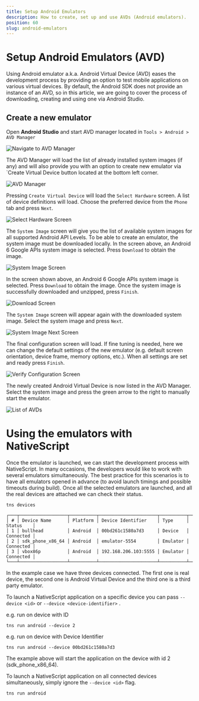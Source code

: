 ```yaml
---
title: Setup Android Emulators
description: How to create, set up and use AVDs (Android emulators).
position: 60
slug: android-emulators
---
```


# Setup Android Emulators (AVD)

Using Android emulator a.k.a. Android Virtual Device (AVD) eases the development process by providing an option to test mobile applications on various virtual devices. By default, the Android SDK does not provide an instance of an AVD, so in this article, we are going to cover the process of downloading, creating and using one via Android Studio.

## Create a new emulator 

Open **Android Studio** and start AVD manager located in `Tools > Android > AVD Manager`

![Navigate to AVD Manager](../img/create-avd/avd_001.png "Navigate to AVD Manager")

The AVD Manager will load the list of already installed system images (if any) and will also provide you with an option to create new emulator via `Create Virtual Device button located at the bottom left corner.

![AVD Manager](../img/create-avd/avd_002.png "Installed AVDs")

Pressing `Create Virtual Device` will load the `Select Hardware` screen. A list of device definitions will load. Choose the preferred device from the `Phone` tab and press `Next`.

![Select Hardware Screen](../img/create-avd/avd_003.png "Select Hardware")

The `System Image` screen will give you the list of available system images for all supported Android API Levels. To be able to create an emulator, the system image must be downloaded locally. In the screen above, an Android 6 Google APIs system image is selected. Press `Download` to obtain the image.

![System Image Screen](../img/create-avd/avd_004.png "System Image")

In the screen shown above, an Android 6 Google APIs system image is selected. Press `Download` to obtain the image. Once the system image is successfully downloaded and unzipped, press `Finish`.

![Download Screen](../img/create-avd/avd_005.png "Download Image")

The `System Image` screen will appear again with the downloaded system image. Select the system image and press `Next`.

![System Image Next Screen](../img/create-avd/avd_006.png "System Image")

The final configuration screen will load. If fine tuning is needed, here we can change the default settings of the new emulator (e.g. default screen orientation, device frame, memory options, etc.). When all settings are set and ready press `Finish`.

![Verify Configuration Screen](../img/create-avd/avd_007.png "Verify Configuration Screen")

The newly created Android Virtual Device is now listed in the AVD Manager. Select the system image and press the green arrow to the right to manually start the emulator.

![List of AVDs](../img/create-avd/avd_008.png "List of AVDs")


# Using the emulators with NativeScript

Once the emulator is launched, we can start the development process with NativeScript. In many occasions, the developers would like to work with several emulators simultaneously. The best practice for this scenarios is to have all emulators opened in advance (to avoid launch timings and possible timeouts during build). Once all the selected emulators are launched, and all the real devices are attached we can check their status.

```
tns devices

┌───┬──────────────────┬──────────┬──────────────────────┬──────────┬───────────┐
│ # │ Device Name      │ Platform │ Device Identifier    │ Type     │ Status    │
│ 1 │ bullhead         │ Android  │ 00bd261c1580a7d3     │ Device   │ Connected │
│ 2 │ sdk_phone_x86_64 │ Android  │ emulator-5554        │ Emulator │ Connected │
│ 3 │ vbox86p          │ Android  │ 192.168.206.103:5555 │ Emulator │ Connected │
└───┴──────────────────┴──────────┴──────────────────────┴──────────┴───────────┘
```

In the example case we have three devices connected. The first one is real device, the second one is Android Virtual Device and the third one is a third party emulator.

To launch a NativeScript application on a specific device you can pass `--device <id>` or `--device <device-identifier>` .

e.g. run on device with ID
```
tns run android --device 2
```

e.g. run on device with Device Identifier
```
tns run android --device 00bd261c1580a7d3
```

The example above will start the application on the device with id 2 (sdk_phone_x86_64).

To launch a NativeScript application on all connected devices simultaneously, simply ignore the `--device <id>` flag.

```
tns run android
```













































































































































































































































































































































































































































































































































































































































































































































































